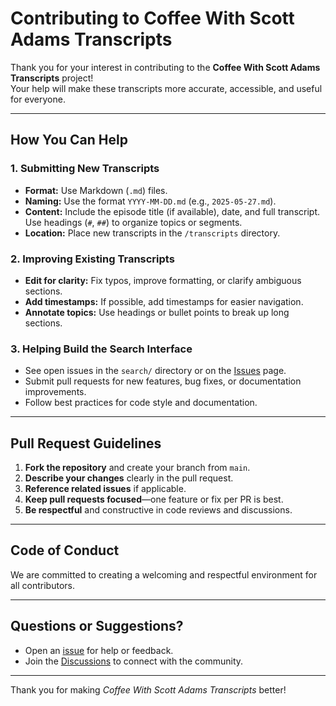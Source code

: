 # Contributing to Coffee With Scott Adams Transcripts

Thank you for your interest in contributing to the **Coffee With Scott Adams Transcripts** project!  
Your help will make these transcripts more accurate, accessible, and useful for everyone.

---

## How You Can Help

### 1. Submitting New Transcripts

- **Format:** Use Markdown (`.md`) files.
- **Naming:** Use the format `YYYY-MM-DD.md` (e.g., `2025-05-27.md`).
- **Content:** Include the episode title (if available), date, and full transcript.  
  Use headings (`#`, `##`) to organize topics or segments.
- **Location:** Place new transcripts in the `/transcripts` directory.

### 2. Improving Existing Transcripts

- **Edit for clarity:** Fix typos, improve formatting, or clarify ambiguous sections.
- **Add timestamps:** If possible, add timestamps for easier navigation.
- **Annotate topics:** Use headings or bullet points to break up long sections.

### 3. Helping Build the Search Interface

- See open issues in the `search/` directory or on the [Issues](https://github.com/scott-ai-dams/issues) page.
- Submit pull requests for new features, bug fixes, or documentation improvements.
- Follow best practices for code style and documentation.

---

## Pull Request Guidelines

1. **Fork the repository** and create your branch from `main`.
2. **Describe your changes** clearly in the pull request.
3. **Reference related issues** if applicable.
4. **Keep pull requests focused**—one feature or fix per PR is best.
5. **Be respectful** and constructive in code reviews and discussions.

---

## Code of Conduct

We are committed to creating a welcoming and respectful environment for all contributors.  

---

## Questions or Suggestions?

- Open an [issue](https://github.com/scott-ai-dams/issues) for help or feedback.
- Join the [Discussions](https://github.com/scott-ai-dams/discussions) to connect with the community.

---

Thank you for making *Coffee With Scott Adams Transcripts* better!